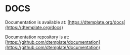 # DOCS

Documentation is available at: [https://dtemplate.org/docs](https://dtemplate.org/docs)

Documentation repository is at: [https://github.com/dtemplate/documentation](https://github.com/dtemplate/documentation)
